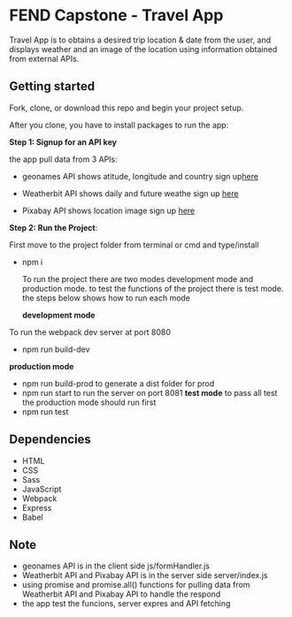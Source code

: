 # FEND Capstone - Travel App
Travel App is to obtains a desired trip location & date from the user, and displays weather and an image of the location using information obtained from external APIs.

## Getting started
Fork, clone, or download this repo and begin your project setup.

After you clone, you have to install packages to run the app:

**Step 1: Signup for an API key**

  the app pull data from 3 APIs:
  - geonames API shows atitude, longitude and  country  sign up[here](http://www.geonames.org/export/web-services.html)
  * Weatherbit API shows daily and future weathe sign up [here](https://www.weatherbit.io/account/create)
  -  Pixabay API shows location image sign up [here](https://pixabay.com/api/docs/)
  
  
  **Step 2: Run the Project**:
  
First move to the project folder from terminal or cmd and type/install  
- npm i

  To run the project there are two modes development mode and production mode. to test the functions of the project there is test mode. the steps below shows how to run each mode
  
  **development mode**
  
To run the webpack dev server at port 8080
- npm run build-dev

**production mode**

- npm run build-prod to generate a dist folder for prod
- npm run start to run the server on port 8081
**test mode**
to pass all test the production mode should run first
- npm run test
  
## Dependencies
- HTML
- CSS
- Sass
- JavaScript
- Webpack
- Express
- Babel

## Note
-  geonames API is in the client side js/formHandler.js
-  Weatherbit API and Pixabay API is in the server side server/index.js
- using promise and promise.all() functions for pulling data from Weatherbit API and Pixabay API  to handle the respond
-  the app test the funcions, server expres and API fetching 
